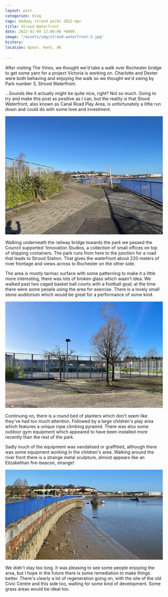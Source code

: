 ```yaml
---
layout: post
categories: blog
tags: medway strood parks 2022-mpc
title: Strood Waterfront
date: 2022-01-09 22:00:00 +0000
image: "/assets/img/strood-waterfront-3.jpg"
history:
location: Upnor, Kent, UK

---
```

After visiting The Vines, we thought we'd take a walk over Rochester bridge to get some yarn for a project Victoria is working on. Charlotte and Dexter were both behaving and enjoying the walk so we thought we'd swing by Park number 3, Strood Waterfront.

...Sounds like it actually might be quite nice, right? Not so much. Going to try and make this post as positive as I can, but the reality is that Stood Waterfront, also known as Canal Road Play Area, is unfortunately a little run down and could do with some love and investment.

![](/assets/img/strood-waterfront-1.jpg)

Walking underneath the railway bridge towards the park we passed the Council supported 'Innovation Studios, a collection of small offices on top of shipping containers. The park runs from here to the junction for a road that leads to Strood Station. That gives the waterfront about 220 meters of river frontage and views across to Rochester on the other side.

The area is mostly tarmac surface with some patterning to make it a little more interesting, there was lots of broken glass which wasn't idea. We walked past two caged basket ball courts with a football goal; at the time there were some people using the area for exercise. There is a lovely small stone auditorium which would be great for a performance of some kind.

![](/assets/img/strood-waterfront-4.jpg)

Continuing on, there is a round bed of planters which don't seem like they've had too much attention. Followed by a large children's play area which features a unique rope climbing pyramid. There was also some outdoor gym equipment which appeared to have been installed more recently than the rest of the park.

Sadly much of the equipment was vandalised or graffitied, although there was some equipment working in the children's area. Walking around the river front there is a strange metal sculpture, almost appears like an Elizabethan fire-beacon, strange!

![](/assets/img/strood-waterfront-2.jpg)

We didn't stay too long. It was pleasing to see some people enjoying the area, but I hope in the future there is some remediation to make things better. There's clearly a lot of regeneration going on, with the site of the old Civic Centre and this side too, waiting for some kind of development. Some grass areas would be ideal too.

